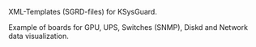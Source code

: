 XML-Templates (SGRD-files) for KSysGuard.

Example of boards for GPU, UPS, Switches (SNMP), Diskd and Network data visualization.
